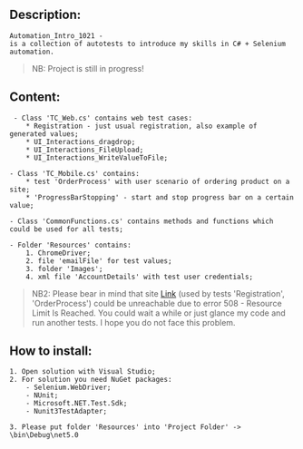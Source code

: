 ## Description:
	Automation_Intro_1021 - 
	is a collection of autotests to introduce my skills in C# + Selenium automation.
	
> NB: Project is still in progress!

## Content:
	 - Class 'TC_Web.cs' contains web test cases:
		* Registration - just usual registration, also example of generated values;
		* UI_Interactions_dragdrop;
		* UI_Interactions_FileUpload;
		* UI_Interactions_WriteValueToFile;

	- Class 'TC_Mobile.cs' contains:
		* test 'OrderProcess' with user scenario of ordering product on a site;
		* 'ProgressBarStopping' - start and stop progress bar on a certain value;

	- Class 'CommonFunctions.cs' contains methods and functions which could be used for all tests;

	- Folder 'Resources' contains:
		1. ChromeDriver;
		2. file 'emailFile' for test values;
		3. folder 'Images';
		4. xml file 'AccountDetails' with test user credentials;
		
> NB2: Please bear in mind that site [Link](http://automationpractice.com) (used by tests 'Registration', 'OrderProcess') 
> could be unreachable due to error 508 - Resource Limit Is Reached.
> You could wait a while or just glance my code and run another tests.
> I hope you do not face this problem.

## How to install:
	1. Open solution with Visual Studio;
	2. For solution you need NuGet packages:
		- Selenium.WebDriver;
		- NUnit;
		- Microsoft.NET.Test.Sdk;
		- Nunit3TestAdapter;	

	3. Please put folder 'Resources' into 'Project Folder' -> \bin\Debug\net5.0